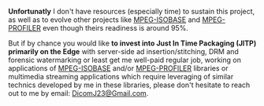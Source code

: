 __Unfortunatly__ I don't have resources (especially time) to sustain this project, as well as to evolve other projects like [MPEG-ISOBASE](https://github.com/DicomJ/mpeg-isobase) and [MPEG-PROFILER](https://github.com/DicomJ/mpeg-profiler) even though theirs readiness is around 95%.

But if by chance you would like __to invest into Just In Time Packaging (JITP) primarily on the Edge__ with server-side ad insertion/stitching, DRM and forensic watermarking or least get me well-paid regular job, working on applications of [MPEG-ISOBASE](https://github.com/DicomJ/mpeg-isobase) and/or [MPEG-PROFILER](https://github.com/DicomJ/mpeg-profiler) libraries or multimedia streaming applications which require leveraging of similar technics developed by me in these libraries, please don't hesitate to reach out to me by email: DicomJ23@Gmail.com.
